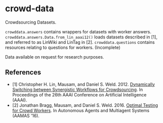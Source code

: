 # crowd-data
Crowdsourcing Datasets.

`crowddata.answers` contains wrappers for datasets with worker answers.
`crowddata.answers.Data.from_lin_aaai12()` loads datasets described in [1], and referred to as LinWiki and LinTag in [2].
`crowddata.questions` contains resources relating to questions for workers. (Incomplete)

Data available on request for research purposes.

## References
- [1] Christopher H. Lin, Mausam, and Daniel S. Weld. 2012. [Dynamically Switching between Synergistic Workflows for Crowdsourcing](https://homes.cs.washington.edu/~chrislin/papers/aaai12.pdf). In Proceedings of the 26th AAAI Conference on Artificial Intelligence (AAAI).
- [2] Jonathan Bragg, Mausam, and Daniel S. Weld. 2016. [Optimal Testing for Crowd Workers](https://www.cs.washington.edu/ai/pubs/bragg-aamas16.pdf). In Autonomous Agents and Multiagent Systems (AAMAS '16).
